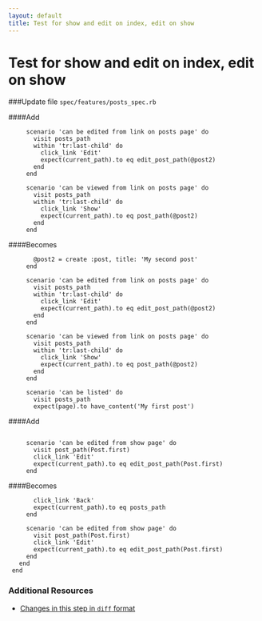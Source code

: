 ```yaml
---
layout: default
title: Test for show and edit on index, edit on show
---
```


<h1 id="main">Test for show and edit on index, edit on show</h1>

###Update file `spec/features/posts_spec.rb`

####Add
```
     scenario 'can be edited from link on posts page' do
       visit posts_path
       within 'tr:last-child' do
         click_link 'Edit'
         expect(current_path).to eq edit_post_path(@post2)
       end
     end
 
     scenario 'can be viewed from link on posts page' do
       visit posts_path
       within 'tr:last-child' do
         click_link 'Show'
         expect(current_path).to eq post_path(@post2)
       end
     end
```


####Becomes
```
       @post2 = create :post, title: 'My second post'
     end
 
     scenario 'can be edited from link on posts page' do
       visit posts_path
       within 'tr:last-child' do
         click_link 'Edit'
         expect(current_path).to eq edit_post_path(@post2)
       end
     end
 
     scenario 'can be viewed from link on posts page' do
       visit posts_path
       within 'tr:last-child' do
         click_link 'Show'
         expect(current_path).to eq post_path(@post2)
       end
     end
 
     scenario 'can be listed' do
       visit posts_path
       expect(page).to have_content('My first post')

```


####Add
```
 
     scenario 'can be edited from show page' do
       visit post_path(Post.first)
       click_link 'Edit'
       expect(current_path).to eq edit_post_path(Post.first)
     end
```


####Becomes
```
       click_link 'Back'
       expect(current_path).to eq posts_path
     end
 
     scenario 'can be edited from show page' do
       visit post_path(Post.first)
       click_link 'Edit'
       expect(current_path).to eq edit_post_path(Post.first)
     end
   end
 end

```



### Additional Resources

* [Changes in this step in `diff` format](https://github.com/software-academy/rails_getting_started_bdd/commit/3e97c7a60e5711124f9c0c33aef082814d8871cc)


